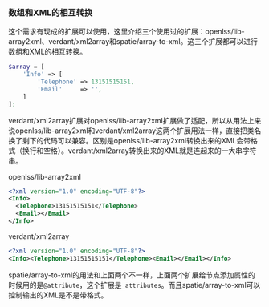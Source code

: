 ### 数组和XML的相互转换

这个需求有现成的扩展可以使用，这里介绍三个使用过的扩展：openlss/lib-array2xml、verdant/xml2array和spatie/array-to-xml。这三个扩展都可以进行数组和XML的相互转换。

```php
$array = [
    'Info' => [
        'Telephone' => 13151515151,
        'Email'     => '',
    ]
];
```

verdant/xml2array扩展对openlss/lib-array2xml扩展做了适配，所以从用法上来说openlss/lib-array2xml和verdant/xml2array这两个扩展用法一样，直接把类名换了剩下的代码可以兼容。区别是openlss/lib-array2xml转换出来的XML会带格式（换行和空格）。verdant/xml2array转换出来的XML就是连起来的一大串字符串。

openlss/lib-array2xml

```xml
<?xml version="1.0" encoding="UTF-8"?>
<Info>
  <Telephone>13151515151</Telephone>
  <Email></Email>
</Info>
```

verdant/xml2array

```xml
<?xml version="1.0" encoding="UTF-8"?>
<Info><Telephone>13151515151</Telephone><Email></Email></Info>
```

spatie/array-to-xml的用法和上面两个不一样，上面两个扩展给节点添加属性的时候用的是`@attribute`，这个扩展是`_attributes`。而且spatie/array-to-xml可以控制输出的XML是不是带格式。

